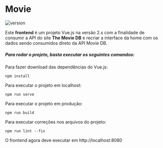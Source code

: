 # Movie

![version](https://img.shields.io/badge/version-0.1.0-blue.svg)

Este **frontend** é um projeto Vue.js na versão 2.x com a finalidade de consumir a API do site **The Movie DB** e recriar a interface da home com os dados sendo consumidos direto da API Movie DB.

##### Para rodar o projeto, basta executar os seguintes comandos:

Para fazer download das dependências do Vue.js:

    npm install

Para executar o projeto em localhost:

    npm run serve

Para executar o projeto em produção:

    npm run build

Para executar correções nos arquivos do projeto:

    npm run lint --fix

O frontend agora deve executar em http://localhost:8080

